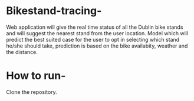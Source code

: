 # Bikestand-tracing-
Web application will give the real time status of all the Dublin bike stands and will suggest the nearest stand from the user location.
Model which will predict the best suited case for the user to opt in selecting which stand he/she should take, prediction is based on the bike availabity, weather and the distance.

# How to run-
Clone the repository.
